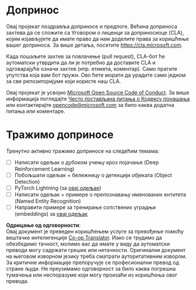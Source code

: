 <!--
CO_OP_TRANSLATOR_METADATA:
{
  "original_hash": "847a587aa1b83f4d00858183ff3ed18a",
  "translation_date": "2025-08-26T00:47:50+00:00",
  "source_file": "etc/CONTRIBUTING.md",
  "language_code": "sr"
}
-->
# Допринос

Овај пројекат поздравља доприносе и предлоге. Већина доприноса захтева да се сложите са Уговором о лиценци за доприносиоце (CLA), којим изјављујете да имате право да нам доделите права за коришћење вашег доприноса. За више детаља, посетите https://cla.microsoft.com.

Када пошаљете захтев за повлачење (pull request), CLA-бот ће аутоматски утврдити да ли је потребно да доставите CLA и одговарајуће означи захтев (нпр. етикета, коментар). Само пратите упутства која вам бот пружи. Ово ћете морати да урадите само једном за све репозиторијуме који користе наш CLA.

Овај пројекат је усвојио [Microsoft Open Source Code of Conduct](https://opensource.microsoft.com/codeofconduct/). За више информација погледајте [Често постављана питања о Кодексу понашања](https://opensource.microsoft.com/codeofconduct/faq/) или контактирајте [opencode@microsoft.com](mailto:opencode@microsoft.com) за било каква додатна питања или коментаре.

# Тражимо доприносе

Тренутно активно тражимо доприносе на следећим темама:

- [ ] Написати одељак о дубоком учењу кроз појачање (Deep Reinforcement Learning)
- [ ] Побољшати одељак + бележницу о детекцији објеката (Object Detection)
- [ ] PyTorch Lightning (за [овај одељак](https://github.com/microsoft/AI-For-Beginners/blob/main/3-NeuralNetworks/05-Frameworks/README.md))
- [ ] Написати одељак + примере о препознавању именованих ентитета (Named Entity Recognition)
- [ ] Направити примере за тренирање сопствених уградњи (embeddings) за [овај одељак](https://github.com/microsoft/AI-For-Beginners/tree/main/5-NLP/15-LanguageModeling)

**Одрицање од одговорности**:  
Овај документ је преведен коришћењем услуге за превођење помоћу вештачке интелигенције [Co-op Translator](https://github.com/Azure/co-op-translator). Иако се трудимо да обезбедимо тачност, молимо вас да имате у виду да аутоматски преводи могу садржати грешке или нетачности. Оригинални документ на његовом изворном језику треба сматрати ауторитативним извором. За критичне информације препоручује се професионални превод од стране људи. Не преузимамо одговорност за било каква погрешна тумачења или неспоразуме који могу произаћи из коришћења овог превода.